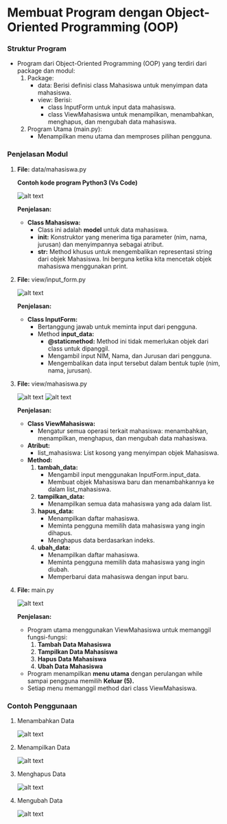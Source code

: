 # Membuat Program dengan Object-Oriented Programming (OOP) 

### Struktur Program
* Program dari Object-Oriented Programming (OOP) yang terdiri dari package dan modul:
     1.	Package:
         * data: Berisi definisi class Mahasiswa untuk menyimpan data mahasiswa.
         * view: Berisi:
             - class InputForm untuk input data mahasiswa.
             - class ViewMahasiswa untuk menampilkan, menambahkan, menghapus, dan mengubah data mahasiswa.
     2.	Program Utama (main.py):
         * Menampilkan menu utama dan memproses pilihan pengguna.

### Penjelasan Modul

1.	**File:** data/mahasiswa.py

     **Contoh kode program Python3 (Vs Code)**

     ![alt text](image.png)
 
     **Penjelasan:**
     * **Class Mahasiswa:**
         - Class ini adalah **model** untuk data mahasiswa.
         - **__init__:** Konstruktor yang menerima tiga parameter (nim, nama, jurusan) dan menyimpannya sebagai atribut.
         - **__str__:** Method khusus untuk mengembalikan representasi string dari objek Mahasiswa. Ini berguna ketika kita mencetak objek mahasiswa menggunakan print.

2.	**File:** view/input_form.py

     ![alt text](image-1.png)
 
     **Penjelasan:**
     * **Class InputForm:**
         - Bertanggung jawab untuk meminta input dari pengguna.
         - Method **input_data:**
             - **@staticmethod:** Method ini tidak memerlukan objek dari class untuk dipanggil.
             - Mengambil input NIM, Nama, dan Jurusan dari pengguna.
             - Mengembalikan data input tersebut dalam bentuk tuple (nim, nama, jurusan).

3.	**File:** view/mahasiswa.py

     ![alt text](image-2.png)
     ![alt text](image-3.png)

     **Penjelasan:**
     * **Class ViewMahasiswa:**
         - Mengatur semua operasi terkait mahasiswa: menambahkan, menampilkan, menghapus, dan mengubah data mahasiswa.
     * **Atribut:**
         - list_mahasiswa: List kosong yang menyimpan objek Mahasiswa.
     * **Method:**
         1.	**tambah_data:**
             - Mengambil input menggunakan InputForm.input_data.
             - Membuat objek Mahasiswa baru dan menambahkannya ke dalam list_mahasiswa.
         2.	**tampilkan_data:**
             - Menampilkan semua data mahasiswa yang ada dalam list.
         3.	**hapus_data:**
             - Menampilkan daftar mahasiswa.
             - Meminta pengguna memilih data mahasiswa yang ingin dihapus.
             - Menghapus data berdasarkan indeks.
         4.	**ubah_data:**
             - Menampilkan daftar mahasiswa.
             - Meminta pengguna memilih data mahasiswa yang ingin diubah.
             - Memperbarui data mahasiswa dengan input baru.

4.	**File:** main.py

     ![alt text](image-4.png)

     **Penjelasan:**
     * Program utama menggunakan ViewMahasiswa untuk memanggil fungsi-fungsi:
         1.	**Tambah Data Mahasiswa**
         2.	**Tampilkan Data Mahasiswa**
         3.	**Hapus Data Mahasiswa**
         4.	**Ubah Data Mahasiswa**
     * Program menampilkan **menu utama** dengan perulangan while sampai pengguna memilih **Keluar (5).**
     * Setiap menu memanggil method dari class ViewMahasiswa.

### Contoh Penggunaan
1.	Menambahkan Data

     ![alt text](image-5.png)

2. Menampilkan Data

     ![alt text](image-6.png)

3.	Menghapus Data

     ![alt text](image-7.png)

4.	Mengubah Data

     ![alt text](image-8.png) 
